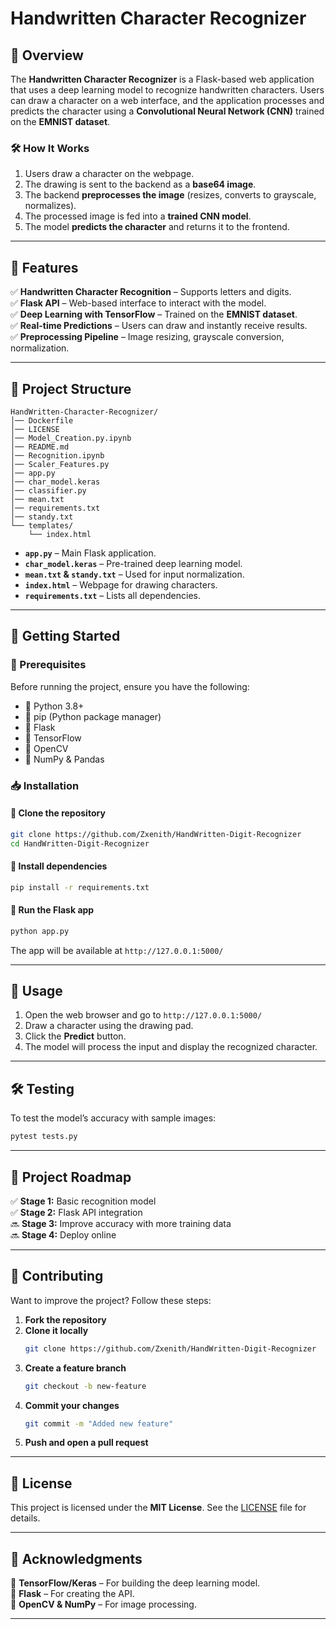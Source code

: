 # **Handwritten Character Recognizer**

## **📌 Overview**  
The **Handwritten Character Recognizer** is a Flask-based web application that uses a deep learning model to recognize handwritten characters. Users can draw a character on a web interface, and the application processes and predicts the character using a **Convolutional Neural Network (CNN)** trained on the **EMNIST dataset**.  

### **🛠️ How It Works**  
1. Users draw a character on the webpage.  
2. The drawing is sent to the backend as a **base64 image**.  
3. The backend **preprocesses the image** (resizes, converts to grayscale, normalizes).  
4. The processed image is fed into a **trained CNN model**.  
5. The model **predicts the character** and returns it to the frontend.  

---

## **🌟 Features**  
✅ **Handwritten Character Recognition** – Supports letters and digits.  
✅ **Flask API** – Web-based interface to interact with the model.  
✅ **Deep Learning with TensorFlow** – Trained on the **EMNIST dataset**.  
✅ **Real-time Predictions** – Users can draw and instantly receive results.  
✅ **Preprocessing Pipeline** – Image resizing, grayscale conversion, normalization.  

---

## **📁 Project Structure**
```
HandWritten-Character-Recognizer/
│── Dockerfile
│── LICENSE
│── Model_Creation.py.ipynb
│── README.md
│── Recognition.ipynb
│── Scaler_Features.py
│── app.py
│── char_model.keras
│── classifier.py
│── mean.txt
│── requirements.txt
│── standy.txt
└── templates/
    └── index.html
```
- **`app.py`** – Main Flask application.  
- **`char_model.keras`** – Pre-trained deep learning model.  
- **`mean.txt` & `standy.txt`** – Used for input normalization.  
- **`index.html`** – Webpage for drawing characters.  
- **`requirements.txt`** – Lists all dependencies.  

---

## **🚀 Getting Started**
### **📌 Prerequisites**  
Before running the project, ensure you have the following:  
- 🔹 Python 3.8+  
- 🔹 pip (Python package manager)  
- 🔹 Flask  
- 🔹 TensorFlow  
- 🔹 OpenCV  
- 🔹 NumPy & Pandas  

### **📥 Installation**
#### **🔹 Clone the repository**  
```sh
git clone https://github.com/Zxenith/HandWritten-Digit-Recognizer
cd HandWritten-Digit-Recognizer
```
#### **🔹 Install dependencies**  
```sh
pip install -r requirements.txt
```
#### **🔹 Run the Flask app**  
```sh
python app.py
```
The app will be available at `http://127.0.0.1:5000/`

---

## **📌 Usage**  
1. Open the web browser and go to `http://127.0.0.1:5000/`  
2. Draw a character using the drawing pad.  
3. Click the **Predict** button.  
4. The model will process the input and display the recognized character.  

---

## **🛠️ Testing**  
To test the model’s accuracy with sample images:  
```sh
pytest tests.py
```

---

## **📌 Project Roadmap**  
✅ **Stage 1:** Basic recognition model  
✅ **Stage 2:** Flask API integration  
🔜 **Stage 3:** Improve accuracy with more training data  
🔜 **Stage 4:** Deploy online  

---

## **🤝 Contributing**  
Want to improve the project? Follow these steps:  
1. **Fork the repository**  
2. **Clone it locally**  
   ```sh
   git clone https://github.com/Zxenith/HandWritten-Digit-Recognizer
   ```
3. **Create a feature branch**  
   ```sh
   git checkout -b new-feature
   ```
4. **Commit your changes**  
   ```sh
   git commit -m "Added new feature"
   ```
5. **Push and open a pull request**  

---

## **📜 License**  
This project is licensed under the **MIT License**. See the [LICENSE](LICENSE) file for details.  

---

## **🙏 Acknowledgments**  
🔹 **TensorFlow/Keras** – For building the deep learning model.  
🔹 **Flask** – For creating the API.  
🔹 **OpenCV & NumPy** – For image processing.  

---
